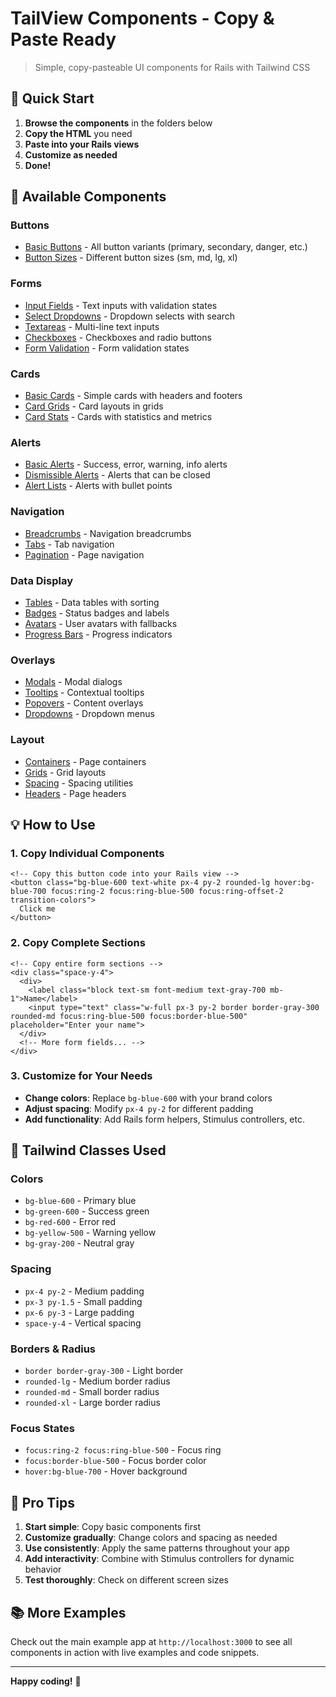 # TailView Components - Copy & Paste Ready

> Simple, copy-pasteable UI components for Rails with Tailwind CSS

## 🚀 Quick Start

1. **Browse the components** in the folders below
2. **Copy the HTML** you need
3. **Paste into your Rails views**
4. **Customize as needed**
5. **Done!**

## 📁 Available Components

### **Buttons**
- [Basic Buttons](buttons/basic.html.erb) - All button variants (primary, secondary, danger, etc.)
- [Button Sizes](buttons/sizes.html.erb) - Different button sizes (sm, md, lg, xl)

### **Forms**
- [Input Fields](forms/inputs.html.erb) - Text inputs with validation states
- [Select Dropdowns](forms/selects.html.erb) - Dropdown selects with search
- [Textareas](forms/textareas.html.erb) - Multi-line text inputs
- [Checkboxes](forms/checkboxes.html.erb) - Checkboxes and radio buttons
- [Form Validation](forms/validation.html.erb) - Form validation states

### **Cards**
- [Basic Cards](cards/basic.html.erb) - Simple cards with headers and footers
- [Card Grids](cards/grids.html.erb) - Card layouts in grids
- [Card Stats](cards/stats.html.erb) - Cards with statistics and metrics

### **Alerts**
- [Basic Alerts](alerts/basic.html.erb) - Success, error, warning, info alerts
- [Dismissible Alerts](alerts/dismissible.html.erb) - Alerts that can be closed
- [Alert Lists](alerts/lists.html.erb) - Alerts with bullet points

### **Navigation**
- [Breadcrumbs](navigation/breadcrumbs.html.erb) - Navigation breadcrumbs
- [Tabs](navigation/tabs.html.erb) - Tab navigation
- [Pagination](navigation/pagination.html.erb) - Page navigation

### **Data Display**
- [Tables](data/tables.html.erb) - Data tables with sorting
- [Badges](data/badges.html.erb) - Status badges and labels
- [Avatars](data/avatars.html.erb) - User avatars with fallbacks
- [Progress Bars](data/progress.html.erb) - Progress indicators

### **Overlays**
- [Modals](overlays/modals.html.erb) - Modal dialogs
- [Tooltips](overlays/tooltips.html.erb) - Contextual tooltips
- [Popovers](overlays/popovers.html.erb) - Content overlays
- [Dropdowns](overlays/dropdowns.html.erb) - Dropdown menus

### **Layout**
- [Containers](layout/containers.html.erb) - Page containers
- [Grids](layout/grids.html.erb) - Grid layouts
- [Spacing](layout/spacing.html.erb) - Spacing utilities
- [Headers](layout/headers.html.erb) - Page headers

## 💡 How to Use

### 1. Copy Individual Components
```erb
<!-- Copy this button code into your Rails view -->
<button class="bg-blue-600 text-white px-4 py-2 rounded-lg hover:bg-blue-700 focus:ring-2 focus:ring-blue-500 focus:ring-offset-2 transition-colors">
  Click me
</button>
```

### 2. Copy Complete Sections
```erb
<!-- Copy entire form sections -->
<div class="space-y-4">
  <div>
    <label class="block text-sm font-medium text-gray-700 mb-1">Name</label>
    <input type="text" class="w-full px-3 py-2 border border-gray-300 rounded-md focus:ring-blue-500 focus:border-blue-500" placeholder="Enter your name">
  </div>
  <!-- More form fields... -->
</div>
```

### 3. Customize for Your Needs
- **Change colors**: Replace `bg-blue-600` with your brand colors
- **Adjust spacing**: Modify `px-4 py-2` for different padding
- **Add functionality**: Add Rails form helpers, Stimulus controllers, etc.

## 🎨 Tailwind Classes Used

### **Colors**
- `bg-blue-600` - Primary blue
- `bg-green-600` - Success green  
- `bg-red-600` - Error red
- `bg-yellow-500` - Warning yellow
- `bg-gray-200` - Neutral gray

### **Spacing**
- `px-4 py-2` - Medium padding
- `px-3 py-1.5` - Small padding
- `px-6 py-3` - Large padding
- `space-y-4` - Vertical spacing

### **Borders & Radius**
- `border border-gray-300` - Light border
- `rounded-lg` - Medium border radius
- `rounded-md` - Small border radius
- `rounded-xl` - Large border radius

### **Focus States**
- `focus:ring-2 focus:ring-blue-500` - Focus ring
- `focus:border-blue-500` - Focus border color
- `hover:bg-blue-700` - Hover background

## 🚀 Pro Tips

1. **Start simple**: Copy basic components first
2. **Customize gradually**: Change colors and spacing as needed
3. **Use consistently**: Apply the same patterns throughout your app
4. **Add interactivity**: Combine with Stimulus controllers for dynamic behavior
5. **Test thoroughly**: Check on different screen sizes

## 📚 More Examples

Check out the main example app at `http://localhost:3000` to see all components in action with live examples and code snippets.

---

**Happy coding!** 🎉
